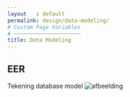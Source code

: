 ```yaml
---
layout   : default
permalink: design/data-modeling/
# Custom Page Variables
# ─────────────────────
title: Data Modeling
---
```


EER
---

Tekening database model
![afbeelding](../../../assets/images/data_modeling/database_model.JPG)
